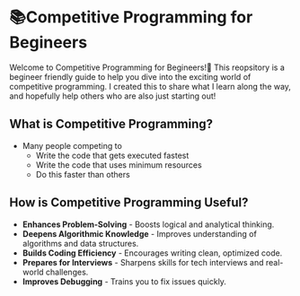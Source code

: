 # 📚Competitive Programming for Begineers
Welcome to Competitive Programming for Begineers!🚀 This reopsitory is a begineer friendly guide to help you dive into the exciting world of competitive programming. I created this to share what I learn along the way, and hopefully help others who are also just starting out!

## What is Competitive Programming?
- Many people competing to 
    - Write the code that gets executed fastest
    - Write the code that uses minimum resources
    - Do this faster than others

## How is Competitive Programming Useful?
- <b>Enhances Problem-Solving</b> - Boosts logical and analytical thinking.
- <b>Deepens Algorithmic Knowledge</b> - Improves understanding of algorithms and data structures.
- <b>Builds Coding Efficiency</b> - Encourages writing clean, optimized code.
- <b>Prepares for Interviews</b> - Sharpens skills for tech interviews and real-world challenges.
- <b>Improves Debugging</b> - Trains you to fix issues quickly.